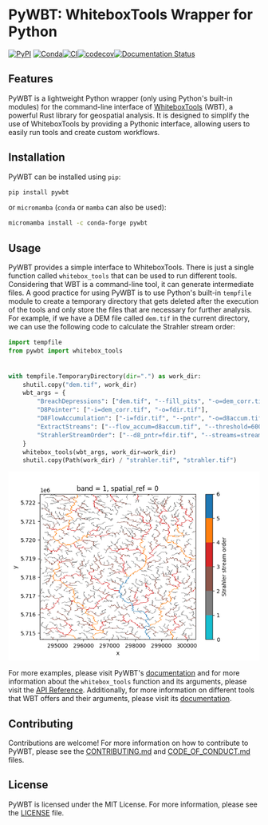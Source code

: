 # PyWBT: WhiteboxTools Wrapper for Python

[![PyPI](https://img.shields.io/pypi/v/pywbt)](https://pypi.org/project/pywbt/)
[![Conda](https://img.shields.io/conda/vn/conda-forge/pywbt)](https://anaconda.org/conda-forge/pywbt)[![CI](https://github.com/cheginit/pywbt/actions/workflows/test.yml/badge.svg)](https://github.com/cheginit/pywbt/actions/workflows/test.yml)[![codecov](https://codecov.io/gh/cheginit/pywbt/graph/badge.svg?token=U2638J9WKM)](https://codecov.io/gh/cheginit/pywbt)[![Documentation Status](https://readthedocs.org/projects/pywbt/badge/?version=latest)](https://pywbt.readthedocs.io/en/latest/?badge=latest)

## Features

PyWBT is a lightweight Python wrapper (only using Python's built-in modules) for
the command-line interface of [WhiteboxTools](https://www.whiteboxgeo.com/) (WBT),
a powerful Rust library for geospatial analysis. It is designed to simplify the use of WhiteboxTools by providing a Pythonic interface, allowing users to easily
run tools and create custom workflows.

## Installation

PyWBT can be installed using `pip`:

```bash
pip install pywbt
```

or `micromamba` (`conda` or `mamba` can also be used):

```bash
micromamba install -c conda-forge pywbt
```

## Usage

PyWBT provides a simple interface to WhiteboxTools. There is just a single
function called `whitebox_tools` that can be used to run different tools.
Considering that WBT is a command-line tool, it can generate intermediate files.
A good practice for using PyWBT is to use Python's built-in `tempfile` module to
create a temporary directory that gets deleted after the execution of the tools and
only store the files that are necessary for further analysis. For example, if we
have a DEM file called `dem.tif` in the current directory, we can use the following
code to calculate the Strahler stream order:

```python
import tempfile
from pywbt import whitebox_tools


with tempfile.TemporaryDirectory(dir=".") as work_dir:
    shutil.copy("dem.tif", work_dir)
    wbt_args = {
        "BreachDepressions": ["dem.tif", "--fill_pits", "-o=dem_corr.tif"],
        "D8Pointer": ["-i=dem_corr.tif", "-o=fdir.tif"],
        "D8FlowAccumulation": ["-i=fdir.tif", "--pntr", "-o=d8accum.tif"],
        "ExtractStreams": ["--flow_accum=d8accum.tif", "--threshold=600.0", "-o=streams.tif"],
        "StrahlerStreamOrder": ["--d8_pntr=fdir.tif", "--streams=streams.tif", "-o=strahler.tif"],
    }
    whitebox_tools(wbt_args, work_dir=work_dir)
    shutil.copy(Path(work_dir) / "strahler.tif", "strahler.tif")
```

![straher](https://raw.githubusercontent.com/cheginit/pywbt/main/docs/examples/stream_order.png)

For more examples, please visit PyWBT's [documentation](https://pywbt.readthedocs.io)
and for more information about the `whitebox_tools` function and its arguments, please
visit the
[API Reference](https://pywbt.readthedocs.io/en/latest/reference/#pywbt.pywbt.whitebox_tools).
Additionally, for more information on different tools that WBT offers and their
arguments, please visit its
[documentation](https://www.whiteboxgeo.com/manual/wbt_book/).

## Contributing

Contributions are welcome! For more information on how to contribute to PyWBT,
please see the [CONTRIBUTING.md](CONTRIBUTING.md) and
[CODE_OF_CONDUCT.md](CODE_OF_CONDUCT.md) files.

## License

PyWBT is licensed under the MIT License. For more information, please see the
[LICENSE](LICENSE) file.
